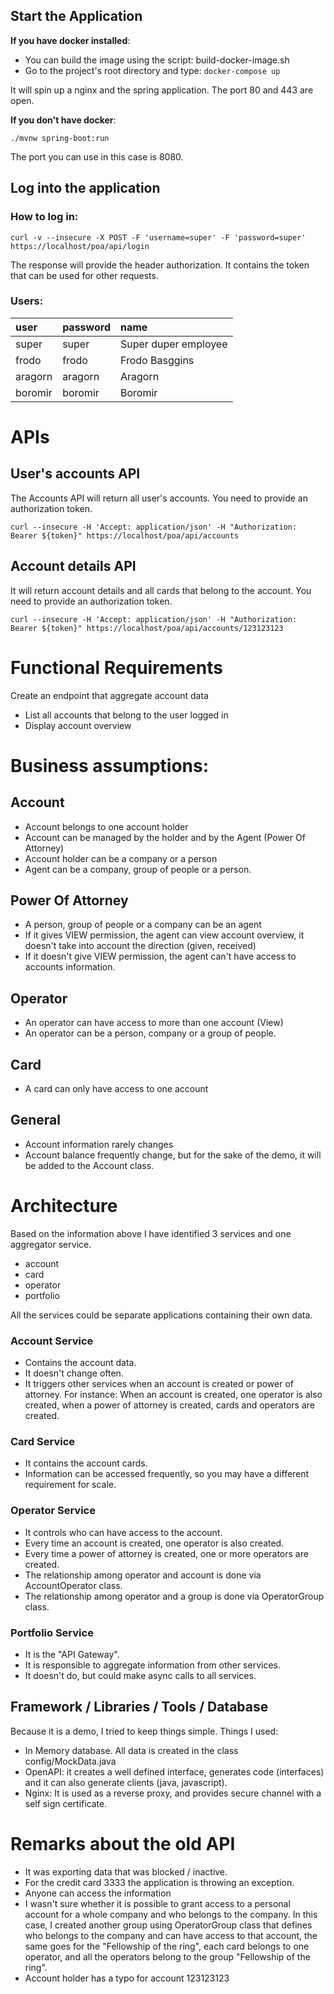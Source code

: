 ## Start the Application

**If you have docker installed**:
- You can build the image using the script: build-docker-image.sh
- Go to the project's root directory and type: ```docker-compose up```

It will spin up a nginx and the spring application. The port 80 and 443 are open.

**If you don't have docker**:

```./mvnw spring-boot:run```

The port you can use in this case is 8080.

## Log into the application

### How to log in:

```curl -v --insecure -X POST -F 'username=super' -F 'password=super' https://localhost/poa/api/login```

The response will provide the header authorization. It contains the token
that can be used for other requests.

### Users:

| user          | password      |  name                 |
|:------------- |:------------- |:--------------------- |
| super         | super         | Super duper employee  |
| frodo         | frodo         |   Frodo Basggins      |
| aragorn       | aragorn       |    Aragorn            |
| boromir       | boromir       |    Boromir            |

# APIs

## User's accounts API

The Accounts API will return all user's accounts. You need to provide an authorization token.

```curl --insecure -H 'Accept: application/json' -H "Authorization: Bearer ${token}" https://localhost/poa/api/accounts```

## Account details API

It will return account details and all cards that belong to the account.
You need to provide an authorization token.

```curl --insecure -H 'Accept: application/json' -H "Authorization: Bearer ${token}" https://localhost/poa/api/accounts/123123123```

# Functional Requirements

Create an endpoint that aggregate account data

- List all accounts that belong to the user logged in
- Display account overview

# Business assumptions:

## Account
- Account belongs to one account holder
- Account can be managed by the holder and by the Agent (Power Of Attorney)
- Account holder can be a company or a person
- Agent can be a company, group of people or a person.

## Power Of Attorney
- A person, group of people or a company can be an agent
- If it gives VIEW permission, the agent can view account overview, it
doesn't take into account the direction (given, received)
- If it doesn't give VIEW permission, the agent can't have access to accounts
information.

## Operator
- An operator can have access to more than one account (View)
- An operator can be a person, company or a group of people.

## Card 
- A card can only have access to one account

## General
- Account information rarely changes
- Account balance frequently change, but for the sake of the demo, it
will be added to the Account class.

# Architecture

Based on the information above I have identified 3 services and one aggregator service.
- account
- card
- operator
- portfolio

All the services could be separate applications containing their own data.

### Account Service
- Contains the account data.
- It doesn't change often.
- It triggers other services when an account is created or power of attorney.
For instance: When an account is created, one operator is also created, when
a power of attorney is created, cards and operators are created.

### Card Service
- It contains the account cards.
- Information can be accessed frequently, so you may have a different
requirement for scale.

### Operator Service
- It controls who can have access to the account.
- Every time an account is created, one operator is also created.
- Every time a power of attorney is created, one or more operators are created.
- The relationship among operator and account is done via AccountOperator class.
- The relationship among operator and a group is done via OperatorGroup class.

### Portfolio Service
- It is the "API Gateway".
- It is responsible to aggregate information from other services.
- It doesn't do, but could make async calls to all services.

## Framework / Libraries / Tools / Database

Because it is a demo, I tried to keep things simple. Things I used:

- In Memory database. All data is created in the class config/MockData.java
- OpenAPI: it creates a well defined interface, generates code (interfaces) and
it can also generate clients (java, javascript).
- Nginx: It is used as a reverse proxy, and provides secure channel with a
self sign certificate.

# Remarks about the old API
- It was exporting data that was blocked / inactive.
- For the credit card 3333 the application is throwing an exception.
- Anyone can access the information
- I wasn't sure whether it is possible to grant access to a personal account for a
whole company and who belongs to the company. In this case, I created another group
using OperatorGroup class that defines who belongs to the company and can have access to
that account, the same goes for the "Fellowship of the ring", each card belongs to one
operator, and all the operators belong to the group "Fellowship of the ring".
- Account holder has a typo for account 123123123
